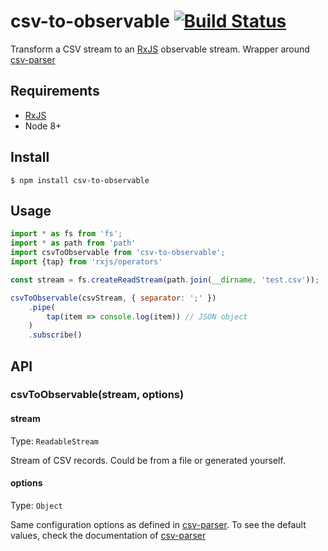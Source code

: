 # csv-to-observable [![Build Status](https://travis-ci.org/SimonJang/csv-to-observable.svg?branch=master)](https://travis-ci.org/SimonJang/csv-to-observable)

Transform a CSV stream to an [RxJS](https://www.npmjs.com/package/rxjs) observable stream. Wrapper around [csv-parser](https://github.com/mafintosh/csv-parser)

## Requirements

 - [RxJS](https://www.npmjs.com/package/rxjs)
 - Node 8+

## Install

```
$ npm install csv-to-observable
```

## Usage

```js
import * as fs from 'fs';
import * as path from 'path'
import csvToObservable from 'csv-to-observable';
import {tap} from 'rxjs/operators'

const stream = fs.createReadStream(path.join(__dirname, 'test.csv'));

csvToObservable(csvStream, { separator: ';' })
	.pipe(
		tap(item => console.log(item)) // JSON object
	)
	.subscribe()

```

## API

### csvToObservable(stream, options)

#### stream

Type: `ReadableStream`

Stream of CSV records. Could be from a file or generated yourself.

#### options

Type: `Object`

Same configuration options as defined in [csv-parser](https://github.com/mafintosh/csv-parser). To see the default values, check the documentation of [csv-parser](https://github.com/mafintosh/csv-parser)
